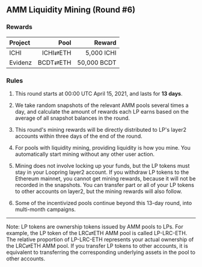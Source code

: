 ## AMM Liquidity Mining (Round #6)


### Rewards


| **Project** | **Pool** | **Reward** |
| :--- | ---: | ---: |
ICHI | ICHI⇄ETH | 5,000 ICHI |
Evidenz | BCDT⇄ETH | 50,000 BCDT |

### Rules

1) This round starts at 00:00 UTC April 15, 2021, and lasts for **13 days**.

2) We take random snapshots of the relevant AMM pools several times a day, and calculate the amount of rewards each LP earns based on the average of all snapshot balances in the round.

3) This round's mining rewards will be directly distributed to LP's layer2 accounts within three days of the end of the round.

4) For pools with liquidity mining, providing liquidity is how you mine. You automatically start mining without any other user action.

5) Mining does not involve locking up your funds, but the LP tokens must stay in your Loopring layer2 account. If you withdraw LP tokens to the Ethereum mainnet, you cannot get mining rewards, because it will not be recorded in the snapshots. You can transfer part or all of your LP tokens to other accounts on layer2, but the mining rewards will also follow.

6) Some of the incentivized pools continue beyond this 13-day round, into multi-month campaigns.


---

Note: LP tokens are ownership tokens issued by AMM pools to LPs. For example, the LP token of the LRC⇄ETH AMM pool is called LP-LRC-ETH. The relative proportion of LP-LRC-ETH represents your actual ownership of the LRC⇄ETH AMM pool. If you transfer LP tokens to other accounts, it is equivalent to transferring the corresponding underlying assets in the pool to other accounts.

